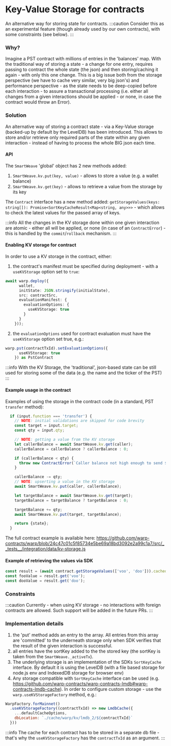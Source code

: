 # Key-Value Storage for contracts

An alternative way for storing state for contracts.
:::caution
Consider this as an experimental feature (though already used by our own contracts), with some constraints (see below).
:::
### Why?
Imagine a PST contract with millions of entries in the 'balances' map.
With the traditional way of storing a state - a change for one entry, requires passing to contract the whole state (the json) and then storing/caching it again - with only this one change.
This is a big issue both from the storage perspective (we have to cache very similar, very big json's) and performance perspective - as the state needs to be deep-copied before each interaction - to assure a transactional processing (i.e. either all changes from a given interactions should be applied - or none, in case the contract would throw an Error).

### Solution
An alternative way of storing a contract state - via a Key-Value storage (backed-up by default by the LevelDB) has been introduced.
This allows to store and/or retrieve only required parts of the state within any given interaction - instead of having to process the whole BIG json each time.

#### API
The `SmartWeave` 'global' object has 2 new methods added:
1. `SmartWeave.kv.put(key, value)` - allows to store a value (e.g. a wallet balance)
2. `SmartWeave.kv.get(key)` - allows to retrieve a value from the storage by its key

The `Contract` interface has a new method added:
`getStorageValues(keys: string[]): Promise<SortKeyCacheResult<Map<string, any>>>`
\- which allows to check the latest values for the passed array of keys.

:::info
All the changes in the KV storage done within one given interaction are atomic - either all will be applied, or none (in case of an `ContractError`) - this is handled by the `commit`/`rollback` mechanism.
:::

#### Enabling KV storage for contract
In order to use a KV storage in the contract, either:
1. the contract's manifest must be specified during deployment - with a `useKVStorage` option set to `true`:
```ts
await warp.deploy({
      wallet,
      initState: JSON.stringify(initialState),
      src: contractSrc,
      evaluationManifest: {
        evaluationOptions: {
          useKVStorage: true
        }
      }
    }));
```

2. the `evaluationOptions` used for contract evaluation must have the `useKVStorage` option set true, e.g.:
```ts
warp.pst(contractTxId).setEvaluationOptions({
      useKVStorage: true
    }) as PstContract
```    

:::info
With the KV Storage, the 'traditional', json-based state can be still used for storing some of the data (e.g. the name and the ticker of the PST)
:::
#### Example usage in the contract
Examples of using the storage in the contract code (in a standard, PST `transfer` method):

```js
  if (input.function === 'transfer') {
    // NOTE: initial validations are skipped for code brevity
    const target = input.target;
    const qty = input.qty;

    // NOTE: getting a value from the KV storage
    let callerBalance = await SmartWeave.kv.get(caller);
    callerBalance = callerBalance ? callerBalance : 0;

    if (callerBalance < qty) {
      throw new ContractError(`Caller balance not high enough to send ${qty} token(s)!`);
    }

    callerBalance -= qty;
    // NOTE: upserting a value in the KV storage
    await SmartWeave.kv.put(caller, callerBalance);

    let targetBalance = await SmartWeave.kv.get(target);
    targetBalance = targetBalance ? targetBalance : 0;

    targetBalance += qty;
    await SmartWeave.kv.put(target, targetBalance);

    return {state};
  }
``` 

The full contract example is available here: https://github.com/warp-contracts/warp/blob/24c47c01c5f85734e5be69a18bd3092e2a99c1a7/src/__tests__/integration/data/kv-storage.js

#### Example of retrieving the values via SDK
```ts
const result = (await contract.getStorageValues(['voo', 'doo'])).cachedValue;
const fooValue = result.get('voo');
const dooValue = result.get('doo');
```

### Constraints
:::caution
Currently - when using KV storage - no interactions with foreign contracts are allowed. Such support will be added in the future PRs.
:::

### Implementation details
1. the 'put' method adds an entry to the array. All entries from this array are 'committed' to the underneath storage only when SDK verifies that the result of the given interaction is successful.
2. all entries have the sortKey added to the the stored key (the sortKey is taken from the `SmartWeave._activeTx`).
3. The underlying storage is an implementation of the SDKs `SortKeyCache` interface. By default it is using the LevelDB (with a file based storage for node.js env and IndexedDB storage for browser env)
4. Any storage compatible with `SortKeyCache` interface can be used (e.g. https://github.com/warp-contracts/warp-contracts-lmdb#warp-contracts-lmdb-cache).
   In order to configure custom storage - use the `warp.useKVStorageFactory` method, e.g.:
```js
WarpFactory.forMainnet()
  .useKVStorageFactory((contractTxId) => new LmdbCache({
    ...defaultCacheOptions,
    dbLocation: `./cache/warp/kv/lmdb_2/${contractTxId}`
  }))
```

:::info
The cache for each contract has to be stored in a separate db file - that's why the `useKVStorageFactory` has the `contractTxId` as an argument.
:::





